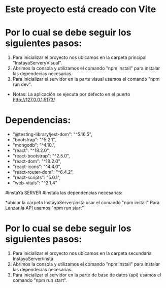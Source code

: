 # Este proyecto está creado con Vite
# Por lo cual se debe seguir los siguientes pasos:
  1. Para inicializar el proyecto nos ubicamos en la carpeta principal "InstayaServeryVisual".
  2. Abrimos la consola y utilizamos el comando "npm install" para instalar las dependecias necesarias.
  3. Para inicializar el servidor en la parte visual usamos el comando "npm run dev".
- Notas:
  La aplicación se ejecuta por defecto en el puerto http://127.0.0.1:5173/

# Dependencias:
  - "@testing-library/jest-dom": "^5.16.5",
  - "bootstrap": "^5.2.1",
  - "mongodb": "^4.10.",
  - "react": "^18.2.0",
  - "react-bootstrap": "^2.5.0",
  - "react-dom": "^18.2.0",
  - "react-icons": "^4.4.0",
  - "react-router-dom": "^6.4.2",
  - "react-scripts": "5.0.1",
  - "web-vitals": "^2.1.4"
  
#instaYa SERVER
#Instala las dependencias necesarias:

*ubicar la carpeta InstayaServer/insta usar el comando "npm install"
Para Lanzar la API usamos
"npm run start"

# Por lo cual se debe seguir los siguientes pasos:
  1. Para inicializar el proyecto nos ubicamos en la carpeta secundaria InstayaServer/insta 
  2. Abrimos la consola y utilizamos el comando "npm install" para instalar las dependecias necesarias.
  3. Para inicializar el servidor en la parte de base de datos (api) usamos el comando "npm run start".
